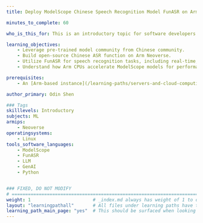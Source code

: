 ```yaml
---
title: Deploy ModelScope Chinese Speech Recognition Model FunASR on Arm Servers

minutes_to_complete: 60

who_is_this_for: This is an introductory topic for software developers and AI engineers interested in learning how to build Chinese ASR applications on Arm servers.

learning_objectives:
    - Leverage pre-trained model community from Chinese community.
    - Build open-source Chinese ASR function on Arm Neoverse.
    - Utilize FunASR for speech recognition tasks, including real-time, sentiment analysis, and keyword enhancement.
    - Understand how Arm CPUs accelerate ModelScope models for performance and efficiency.

prerequisites:
    - An [Arm-based instance](/learning-paths/servers-and-cloud-computing/csp/) from a cloud service provider, or a local Arm Linux computer with at least 8 CPUs and 16 GB RAM.

author_primary: Odin Shen

### Tags
skilllevels: Introductory
subjects: ML
armips:
    - Neoverse
operatingsystems:
    - Linux
tools_software_languages:
    - ModelScope
    - FunASR
    - LLM
    - GenAI
    - Python


### FIXED, DO NOT MODIFY
# ================================================================================
weight: 1                       # _index.md always has weight of 1 to order correctly
layout: "learningpathall"       # All files under learning paths have this same wrapper
learning_path_main_page: "yes"  # This should be surfaced when looking for related content. Only set for _index.md of learning path content.
---
```

